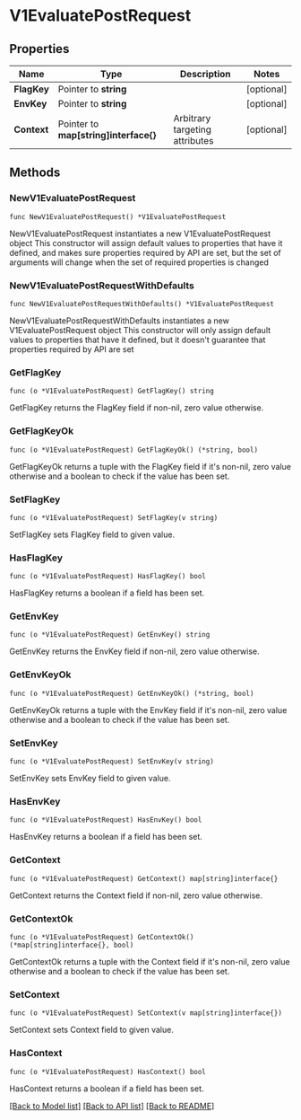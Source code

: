 # V1EvaluatePostRequest

## Properties

Name | Type | Description | Notes
------------ | ------------- | ------------- | -------------
**FlagKey** | Pointer to **string** |  | [optional] 
**EnvKey** | Pointer to **string** |  | [optional] 
**Context** | Pointer to **map[string]interface{}** | Arbitrary targeting attributes | [optional] 

## Methods

### NewV1EvaluatePostRequest

`func NewV1EvaluatePostRequest() *V1EvaluatePostRequest`

NewV1EvaluatePostRequest instantiates a new V1EvaluatePostRequest object
This constructor will assign default values to properties that have it defined,
and makes sure properties required by API are set, but the set of arguments
will change when the set of required properties is changed

### NewV1EvaluatePostRequestWithDefaults

`func NewV1EvaluatePostRequestWithDefaults() *V1EvaluatePostRequest`

NewV1EvaluatePostRequestWithDefaults instantiates a new V1EvaluatePostRequest object
This constructor will only assign default values to properties that have it defined,
but it doesn't guarantee that properties required by API are set

### GetFlagKey

`func (o *V1EvaluatePostRequest) GetFlagKey() string`

GetFlagKey returns the FlagKey field if non-nil, zero value otherwise.

### GetFlagKeyOk

`func (o *V1EvaluatePostRequest) GetFlagKeyOk() (*string, bool)`

GetFlagKeyOk returns a tuple with the FlagKey field if it's non-nil, zero value otherwise
and a boolean to check if the value has been set.

### SetFlagKey

`func (o *V1EvaluatePostRequest) SetFlagKey(v string)`

SetFlagKey sets FlagKey field to given value.

### HasFlagKey

`func (o *V1EvaluatePostRequest) HasFlagKey() bool`

HasFlagKey returns a boolean if a field has been set.

### GetEnvKey

`func (o *V1EvaluatePostRequest) GetEnvKey() string`

GetEnvKey returns the EnvKey field if non-nil, zero value otherwise.

### GetEnvKeyOk

`func (o *V1EvaluatePostRequest) GetEnvKeyOk() (*string, bool)`

GetEnvKeyOk returns a tuple with the EnvKey field if it's non-nil, zero value otherwise
and a boolean to check if the value has been set.

### SetEnvKey

`func (o *V1EvaluatePostRequest) SetEnvKey(v string)`

SetEnvKey sets EnvKey field to given value.

### HasEnvKey

`func (o *V1EvaluatePostRequest) HasEnvKey() bool`

HasEnvKey returns a boolean if a field has been set.

### GetContext

`func (o *V1EvaluatePostRequest) GetContext() map[string]interface{}`

GetContext returns the Context field if non-nil, zero value otherwise.

### GetContextOk

`func (o *V1EvaluatePostRequest) GetContextOk() (*map[string]interface{}, bool)`

GetContextOk returns a tuple with the Context field if it's non-nil, zero value otherwise
and a boolean to check if the value has been set.

### SetContext

`func (o *V1EvaluatePostRequest) SetContext(v map[string]interface{})`

SetContext sets Context field to given value.

### HasContext

`func (o *V1EvaluatePostRequest) HasContext() bool`

HasContext returns a boolean if a field has been set.


[[Back to Model list]](../README.md#documentation-for-models) [[Back to API list]](../README.md#documentation-for-api-endpoints) [[Back to README]](../README.md)


